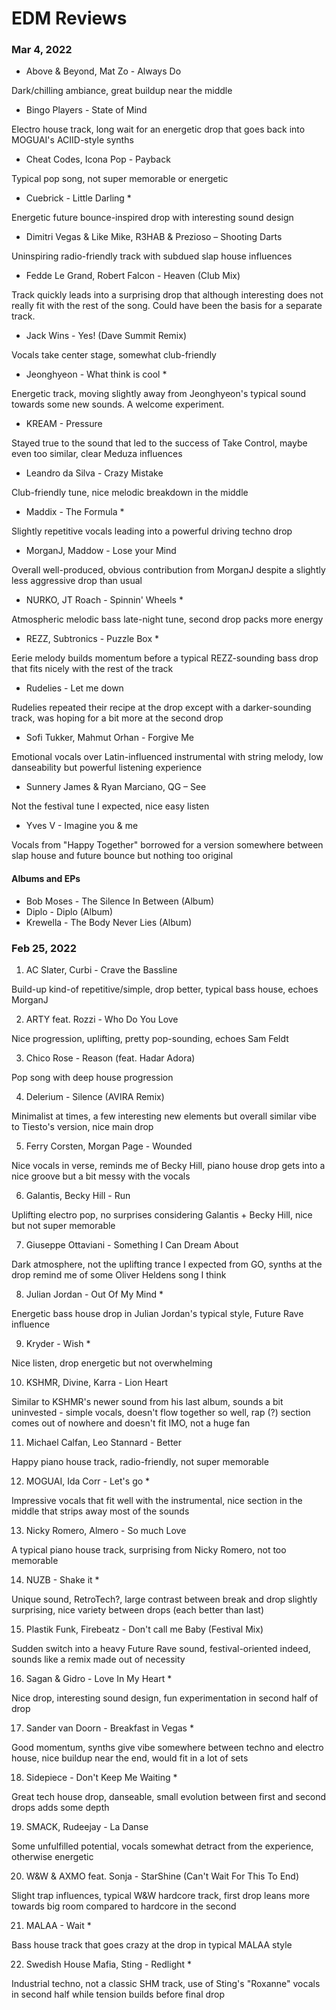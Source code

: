 # EDM Reviews

### Mar 4, 2022

+ Above & Beyond, Mat Zo - Always Do

Dark/chilling ambiance, great buildup near the middle

+ Bingo Players - State of Mind

Electro house track, long wait for an energetic drop that goes back into MOGUAI's ACIID-style synths

+ Cheat Codes, Icona Pop - Payback

Typical pop song, not super memorable or energetic

+ Cuebrick - Little Darling *

Energetic future bounce-inspired drop with interesting sound design

+ Dimitri Vegas & Like Mike, R3HAB & Prezioso – Shooting Darts

Uninspiring radio-friendly track with subdued slap house influences

+ Fedde Le Grand, Robert Falcon - Heaven (Club Mix)

Track quickly leads into a surprising drop that although interesting does not really fit with the rest of the song. Could have been the basis for a separate track.

+ Jack Wins - Yes! (Dave Summit Remix)

Vocals take center stage, somewhat club-friendly

+ Jeonghyeon - What think is cool *

Energetic track, moving slightly away from Jeonghyeon's typical sound towards some new sounds. A welcome experiment.

+ KREAM - Pressure

Stayed true to the sound that led to the success of Take Control, maybe even too similar, clear Meduza influences

+ Leandro da Silva - Crazy Mistake

Club-friendly tune, nice melodic breakdown in the middle

+ Maddix - The Formula *

Slightly repetitive vocals leading into a powerful driving techno drop

+ MorganJ, Maddow - Lose your Mind

Overall well-produced, obvious contribution from MorganJ despite a slightly less aggressive drop than usual

+ NURKO, JT Roach - Spinnin' Wheels *

Atmospheric melodic bass late-night tune, second drop packs more energy

+ REZZ, Subtronics - Puzzle Box *

Eerie melody builds momentum before a typical REZZ-sounding bass drop that fits nicely with the rest of the track

+ Rudelies - Let me down

Rudelies repeated their recipe at the drop except with a darker-sounding track, was hoping for a bit more at the second drop

+ Sofi Tukker, Mahmut Orhan - Forgive Me

Emotional vocals over Latin-influenced instrumental with string melody, low danseability but powerful listening experience

+ Sunnery James & Ryan Marciano, QG – See

Not the festival tune I expected, nice easy listen

+ Yves V - Imagine you & me

Vocals from "Happy Together" borrowed for a version somewhere between slap house and future bounce but nothing too original

#### Albums and EPs
+ Bob Moses - The Silence In Between (Album)
+ Diplo - Diplo (Album)
+ Krewella - The Body Never Lies (Album)


### Feb 25, 2022
  
  1. AC Slater, Curbi - Crave the Bassline
  
Build-up kind-of repetitive/simple, drop better, typical bass house, echoes MorganJ
  
  2. ARTY feat. Rozzi - Who Do You Love
  
Nice progression, uplifting, pretty pop-sounding, echoes Sam Feldt
  
  3. Chico Rose - Reason (feat. Hadar Adora) 
  
Pop song with deep house progression
  
  4. Delerium - Silence (AVIRA Remix)
  
  Minimalist at times, a few interesting new elements but overall similar vibe to Tiesto's version, nice main drop

  5. Ferry Corsten, Morgan Page - Wounded

Nice vocals in verse, reminds me of Becky Hill, piano house drop gets into a nice groove but a bit messy with the vocals

  6. Galantis, Becky Hill - Run

Uplifting electro pop, no surprises considering Galantis + Becky Hill, nice but not super memorable

  7. Giuseppe Ottaviani - Something I Can Dream About

Dark atmosphere, not the uplifting trance I expected from GO, synths at the drop remind me of some Oliver Heldens song I think

  8. Julian Jordan - Out Of My Mind *

Energetic bass house drop in Julian Jordan's typical style, Future Rave influence

  9. Kryder - Wish *

Nice listen, drop energetic but not overwhelming

  10. KSHMR, Divine, Karra - Lion Heart

Similar to KSHMR's newer sound from his last album, sounds a bit uninvested - simple vocals, doesn't flow together so well, rap (?) section comes out of nowhere and doesn't fit IMO, not a huge fan

  11. Michael Calfan, Leo Stannard - Better

Happy piano house track, radio-friendly, not super memorable

  12. MOGUAI, Ida Corr - Let's go *

Impressive vocals that fit well with the instrumental, nice section in the middle that strips away most of the sounds

  13. Nicky Romero, Almero - So much Love

A typical piano house track, surprising from Nicky Romero, not too memorable

  14. NUZB - Shake it *

Unique sound, RetroTech?, large contrast between break and drop slightly surprising, nice variety between drops (each better than last)

  15. Plastik Funk, Firebeatz - Don't call me Baby (Festival Mix)

Sudden switch into a heavy Future Rave sound, festival-oriented indeed, sounds like a remix made out of necessity

  16. Sagan & Gidro - Love In My Heart *

Nice drop, interesting sound design, fun experimentation in second half of drop

  17. Sander van Doorn - Breakfast in Vegas *

Good momentum, synths give vibe somewhere between techno and electro house, nice buildup near the end, would fit in a lot of sets

  18. Sidepiece - Don't Keep Me Waiting *

Great tech house drop, danseable, small evolution between first and second drops adds some depth

  19. SMACK, Rudeejay - La Danse

Some unfulfilled potential, vocals somewhat detract from the experience, otherwise energetic

  20. W&W & AXMO feat. Sonja - StarShine (Can't Wait For This To End)

Slight trap influences, typical W&W hardcore track, first drop leans more towards big room compared to hardcore in the second

  21. MALAA - Wait *

Bass house track that goes crazy at the drop in typical MALAA style

  22. Swedish House Mafia, Sting - Redlight *

Industrial techno, not a classic SHM track, use of Sting's "Roxanne" vocals in second half while tension builds before final drop
